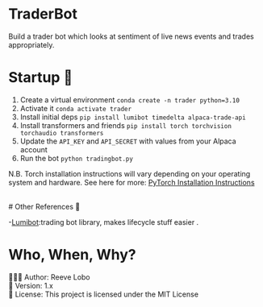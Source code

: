 # TraderBot
Build a trader bot which looks at sentiment of live news events and trades appropriately. 

# Startup 🚀
1. Create a virtual environment `conda create -n trader python=3.10` 
2. Activate it `conda activate trader`
3. Install initial deps `pip install lumibot timedelta alpaca-trade-api`
4. Install transformers and friends `pip install torch torchvision torchaudio transformers` 
5. Update the `API_KEY` and `API_SECRET` with values from your Alpaca account 
6. Run the bot `python tradingbot.py`

<p>N.B. Torch installation instructions will vary depending on your operating system and hardware. See here for more: 
<a href="pytorch.org/">PyTorch Installation Instructions</a></p>

</br>
# Other References 🔗

<p>-<a href="github.com/Lumiwealth/lumibot)">Lumibot</a>:trading bot library, makes lifecycle stuff easier .</p>

# Who, When, Why?

👨🏾‍💻 Author: Reeve Lobo <br />
📅 Version: 1.x<br />
📜 License: This project is licensed under the MIT License </br>

